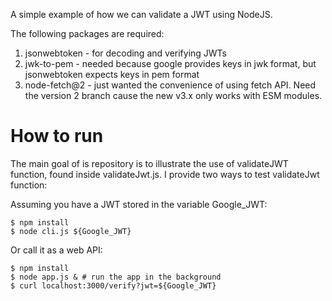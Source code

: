 A simple example of how we can validate a JWT using NodeJS.

The following packages are required:

 1. jsonwebtoken - for decoding and verifying JWTs
 2. jwk-to-pem - needed because google provides keys in jwk format, but jsonwebtoken expects keys in pem format
 3. node-fetch@2 - just wanted the convenience of using fetch API.  Need the version 2 branch cause the new v3.x 
only works with ESM modules.

# How to run

The main goal of is repository is to illustrate the use of validateJWT function, found inside validateJwt.js.
I provide two ways to test validateJwt function:

Assuming you have a JWT stored in the variable Google_JWT:

```
$ npm install
$ node cli.js ${Google_JWT}

```

Or call it as a web API:

```
$ npm install
$ node app.js & # run the app in the background
$ curl localhost:3000/verify?jwt=${Google_JWT}
```

